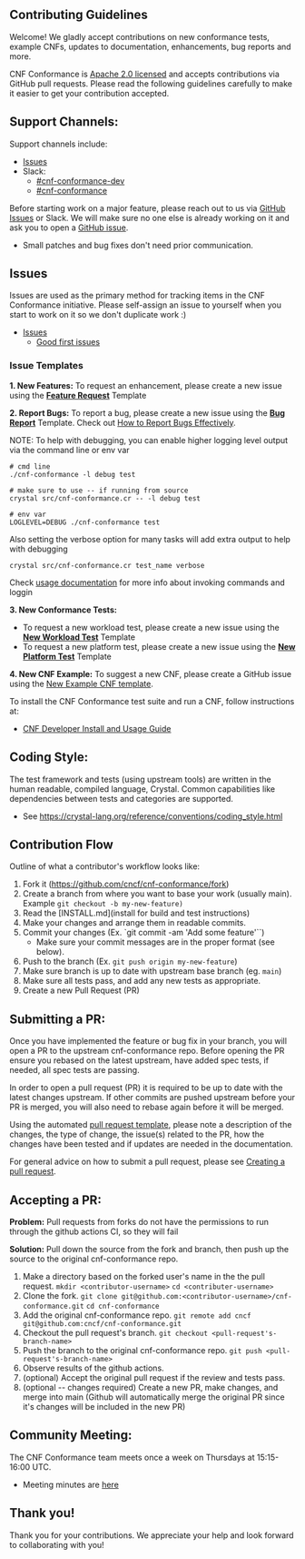 Contributing Guidelines
---
Welcome! We gladly accept contributions on new conformance tests, example CNFs, updates to documentation, enhancements, bug reports and more.

CNF Conformance is [Apache 2.0 licensed](https://github.com/cncf/cnf-conformance/blob/main/LICENSE) and accepts contributions via GitHub pull requests.  Please read the following guidelines carefully to make it easier to get your contribution accepted.

Support Channels:
---
Support channels include:
- [Issues](https://github.com/cncf/cnf-conformance/issues)
- Slack:
    - [#cnf-conformance-dev](https://cloud-native.slack.com/archives/C014TNCEX8R) 
    - [#cnf-conformance](https://cloud-native.slack.com/archives/CV69TQW7Q)

Before starting work on a major feature, please reach out to us via [GitHub Issues](https://github.com/cncf/cnf-conformance/issues) or Slack. We will make sure no one else is already working on it and ask you to open a [GitHub issue](https://github.com/cncf/cnf-conformance/issues/new/choose).
- Small patches and bug fixes don't need prior communication.


Issues
---
Issues are used as the primary method for tracking items in the CNF Conformance initiative. Please self-assign an issue to yourself when you start to work on it so we don't duplicate work :) 

- [Issues](https://github.com/cncf/cnf-conformance/issues)
    - [Good first issues](https://github.com/cncf/cnf-conformance/issues?q=is%3Aissue+is%3Aopen+label%3A%22good+first+issue%22)


### Issue Templates

**1. New Features:** 
To request an enhancement, please create a new issue using the [**Feature Request**](https://github.com/cncf/cnf-conformance/issues/new?assignees=&labels=enhancement&template=feature-request.md&title=%5BFeature%5D) Template

**2. Report Bugs:**
To report a bug, please create a new issue using the [**Bug Report**](https://github.com/cncf/cnf-conformance/issues/new?assignees=&labels=bug&template=bug-report.md&title=%5BBUG%5D) Template. Check out [How to Report Bugs Effectively](https://www.chiark.greenend.org.uk/~sgtatham/bugs.html.).

NOTE: To help with debugging, you can enable higher logging level output via the command line or env var

```
# cmd line
./cnf-conformance -l debug test

# make sure to use -- if running from source
crystal src/cnf-conformance.cr -- -l debug test 

# env var
LOGLEVEL=DEBUG ./cnf-conformance test
```

Also setting the verbose option for many tasks will add extra output to help with debugging

```
crystal src/cnf-conformance.cr test_name verbose
```

Check [usage documentation](https://github.com/cncf/cnf-conformance/blob/main/USAGE.md) for more info about invoking commands and loggin

**3. New Conformance Tests:**
- To request a new workload test, please create a new issue using the [**New Workload Test**](https://github.com/cncf/cnf-conformance/issues/new?assignees=&labels=workload&template=new-workload-test.md&title=%5BWorkload%5D) Template
- To request a new platform test, please create a new issue using the [**New Platform Test**](https://github.com/cncf/cnf-conformance/issues/new?assignees=&labels=platform&template=new-platform-test.md&title=%5BPlatform%5D) Template

**4. New CNF Example:** 
To suggest a new CNF, please create a GitHub issue using the [New Example CNF template](https://github.com/cncf/cnf-conformance/issues/new?assignees=&labels=example+CNF&template=new-example-cnf.md&title=%5BCNF%5D).

To install the CNF Conformance test suite and run a CNF, follow instructions at:
- [CNF Developer Install and Usage Guide](https://github.com/cncf/cnf-conformance/blob/main/INSTALL.md#cnf-developer-install-and-usage-guide)

Coding Style: 
---
The test framework and tests (using upstream tools) are written in the human readable, compiled language, Crystal. Common capabilities like dependencies between tests and categories are supported.
- See https://crystal-lang.org/reference/conventions/coding_style.html


Contribution Flow
---
Outline of what a contributor's workflow looks like:

1. Fork it (https://github.com/cncf/cnf-conformance/fork)
1. Create a branch from where you want to base your work (usually main). Example `git checkout -b my-new-feature)`
1. Read the [INSTALL.md](install for build and test instructions)
1. Make your changes and arrange them in readable commits.
1. Commit your changes (Ex. `git commit -am 'Add some feature'``)
    - Make sure your commit messages are in the proper format (see below).
1. Push to the branch (Ex. `git push origin my-new-feature`)
1. Make sure branch is up to date with upstream base branch (eg. `main`)
1. Make sure all tests pass, and add any new tests as appropriate.
1. Create a new Pull Request (PR)

Submitting a PR:
---

Once you have implemented the feature or bug fix in your branch, you will open a PR to the upstream cnf-conformance repo. Before opening the PR ensure you rebased on the latest upstream, have added spec tests, if needed, all spec tests are passing.

In order to open a pull request (PR) it is required to be up to date with the latest changes upstream. If other commits are pushed upstream before your PR is merged, you will also need to rebase again before it will be merged.

Using the automated [pull request template](https://github.com/cncf/cnf-conformance/blob/main/.github/PULL_REQUEST_TEMPLATE.md), please note a description of the changes, the type of change, the issue(s) related to the PR, how the changes have been tested and if updates are needed in the documentation.

For general advice on how to submit a pull request, please see [Creating a pull request](https://help.github.com/en/github/collaborating-with-issues-and-pull-requests/creating-a-pull-request).

Accepting a PR:
---
**Problem:** Pull requests from forks do not have the permissions to run through the github actions CI, so they will fail

**Solution:** Pull down the source from the fork and branch, then push up the source to the original cnf-conformance repo.

1. Make a directory based on the forked user's name in the the pull request.
`mkdir <contributor-username>`
`cd <contributer-username>`
2. Clone the fork.
`git clone git@github.com:<contributor-username>/cnf-conformance.git`
`cd cnf-conformance`
3. Add the original cnf-conformance repo.
`git remote add cncf git@github.com:cncf/cnf-conformance.git`
4. Checkout the pull request's branch.
`git checkout <pull-request's-branch-name>`
5. Push the branch to the original cnf-conformance repo.
`git push <pull-request's-branch-name>`
6. Observe results of the github actions.
7. (optional) Accept the original pull request if the review and tests pass.
8. (optional -- changes required) Create a new PR, make changes, and merge into main (Github will automatically merge the original PR since it's changes will be included in the new PR)

Community Meeting: 
---
The CNF Conformance team meets once a week on Thursdays at 15:15-16:00 UTC. 

- Meeting minutes are [here](https://docs.google.com/document/d/1IbrgjqIkOCvrrSG0DRE6X62UUZpBq-818Mn8q0nkkd0/edit#)

Thank you! 
---
Thank you for your contributions. We appreciate your help and look forward to collaborating with you!
